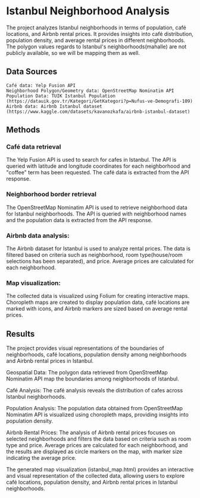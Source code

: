 # Istanbul Neighborhood Analysis
The project analyzes Istanbul neighborhoods in terms of population, café locations, and Airbnb rental prices. It provides insights into café distribution, population density, and average rental prices in different neighborhoods. The polygon values regards to Istanbul's neighborhoods(mahalle) are not publicly available, so we will be mapping them as well. 


## Data Sources
	Café data: Yelp Fusion API
	Neighborhood Polygon/Geometry data: OpenStreetMap Nominatim API
	Population Data: TUIK Istanbul Population (https://datauik.gov.tr/Kategori/GetKategori?p=Nufus-ve-Demografi-109)
	Airbnb data: Airbnb Istanbul dataset (https://www.kaggle.com/datasets/kavanozkafa/airbnb-istanbul-dataset)

## Methods
### Café data retrieval 
The Yelp Fusion API is used to search for cafes in Istanbul. The API is queried with latitude and longitude coordinates for each neighborhood and "coffee" term has been requested. The café data is extracted from the API response.

### Neighborhood border retrieval
The OpenStreetMap Nominatim API is used to retrieve neighborhood data for Istanbul neighborhoods. The API is queried with neighborhood names and the population data is extracted from the API response.

### Airbnb data analysis: 
The Airbnb dataset for Istanbul is used to analyze rental prices. The data is filtered based on criteria such as neighborhood, room type(house/room selections has been separated), and price. Average prices are calculated for each neighborhood.

### Map visualization: 
The collected data is visualized using Folium for creating interactive maps. Choropleth maps are created to display population data, café locations are marked with icons, and Airbnb markers are sized based on average rental prices.


## Results
The project provides visual representations of the boundaries of neighborhoods, café locations, population density among neighborhoods and Airbnb rental prices in Istanbul.

Geospatial Data: The polygon data retrieved from OpenStreetMap Nominatim API map the boundaries among neighborhoods of Istanbul.

Café Analysis: The café analysis reveals the distribution of cafes across Istanbul neighborhoods.

Population Analysis: The population data obtained from OpenStreetMap Nominatim API is visualized using choropleth maps, providing insights into population density.

Airbnb Rental Prices: The analysis of Airbnb rental prices focuses on selected neighborhoods and filters the data based on criteria such as room type and price. Average prices are calculated for each neighborhood, and the results are displayed as circle markers on the map, with marker size indicating the average price.

The generated map visualization (istanbul_map.html) provides an interactive and visual representation of the collected data, allowing users to explore café locations, population density, and Airbnb rental prices in Istanbul neighborhoods.

